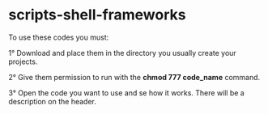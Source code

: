 # scripts-shell-frameworks

To use these codes you must:

1° Download and place them in the directory you usually create your projects.

2° Give them permission to run with the <b>chmod 777 code_name</b> command.

3° Open the code you want to use and se how it works. There will be a description on the header.

